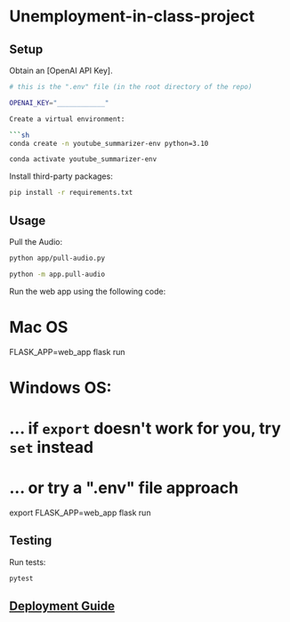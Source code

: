 # Unemployment-in-class-project

## Setup

Obtain an [OpenAI API Key]. 

```sh
# this is the ".env" file (in the root directory of the repo)

OPENAI_KEY="____________"

Create a virtual environment:

```sh
conda create -n youtube_summarizer-env python=3.10
```

```sh
conda activate youtube_summarizer-env
```

Install third-party packages:

```sh
pip install -r requirements.txt
```

## Usage

Pull the Audio:

```sh
python app/pull-audio.py

python -m app.pull-audio

```
Run the web app using the following code: 

# Mac OS
FLASK_APP=web_app flask run

# Windows OS:
# ... if `export` doesn't work for you, try `set` instead
# ... or try a ".env" file approach
export FLASK_APP=web_app
flask run
## Testing

Run tests:

```sh
pytest
```
## [Deployment Guide](/DEPLOYING.md)